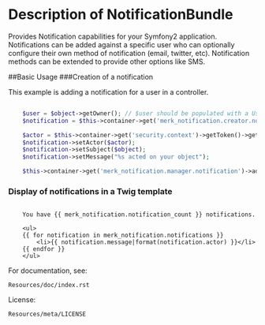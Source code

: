 # Description of NotificationBundle

Provides Notification capabilities for your Symfony2 application. Notifications
can be added against a specific user who can optionally configure their own
method of notification (email, twitter, etc). Notification methods can be extended
to provide other options like SMS.

##Basic Usage
###Creation of a notification

This example is adding a notification for a user in a controller.

```php

    $user = $object->getOwner(); // $user should be populated with a UserInterface object.
    $notification = $this->container->get('merk_notification.creator.notification')->createNotification($user);

    $actor = $this->container->get('security.context')->getToken()->getUser();
    $notification->setActor($actor);
    $notification->setSubject($object);
    $notification->setMessage("%s acted on your object");

    $this->container->get('merk_notification.manager.notification')->addNotification($notification);
```

### Display of notifications in a Twig template
```jinga

    You have {{ merk_notification.notification_count }} notifications.

    <ul>
    {{ for notification in merk_notification.notifications }}
        <li>{{ notification.message|format(notification.actor) }}</li>
    {{ endfor }}
    </ul>
```


For documentation, see:

    Resources/doc/index.rst


License:

    Resources/meta/LICENSE
